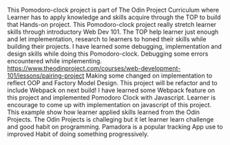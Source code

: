 This Pomodoro-clock project is part of The Odin Project Curriculum where Learner has to apply knowledge and skills acquire through the TOP to build that Hands-on project. This Pomodoro-clock project really stretch learner skills through introductory Web Dev 101. The TOP help learner just enough and let implementation, research to learners to honed their skills while building their projects.  I have learned some debugging, implementation and design skills while doing this Pomodoro-clock. Debugging some errors encountered while implementing.
https://www.theodinproject.com/courses/web-development-101/lessons/pairing-project
Making some changed on implementation to reflect OOP and Factory Model Design. This project will be refactor and to include Webpack on next build!
I have learned some Webpack feature on this project and implemented Pomodoro Clock with Javascript. Learner is encourage to come up with implementation on javascript of this project.
This example show how learner applied skills learned from the Odin Projects.
The Odin Projects is challeging but it let learner learn challenge and good habit on  programming. Pamadora is a popular tracking App use to improved Habit of doing something progressively.

